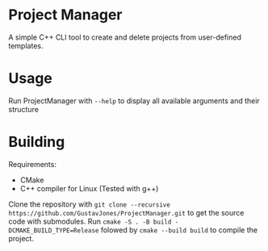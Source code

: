 # Project Manager

A simple C++ CLI tool to create and delete projects from user-defined templates.

# Usage

Run ProjectManager with `--help` to display all available arguments and their structure

# Building

Requirements:
- CMake
- C++ compiler for Linux (Tested with g++)

Clone the repository with `git clone --recursive https://github.com/GustavJones/ProjectManager.git` to get the source code with submodules.
Run `cmake -S . -B build -DCMAKE_BUILD_TYPE=Release` folowed by `cmake --build build` to compile the project.
